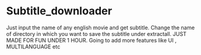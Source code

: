 # Subtitle_downloader
Just input the name of any english movie and get subtitle.
Change the name of directory in which you want to save the subtitle under extractall.
JUST MADE FOR FUN UNDER 1 HOUR.
Going to add more features like UI , MULTILANGUAGE etc
